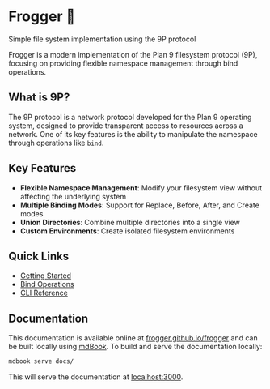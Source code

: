 # Frogger 🐸

Simple file system implementation using the 9P protocol

Frogger is a modern implementation of the Plan 9 filesystem protocol (9P), focusing on providing flexible namespace management through bind operations.

## What is 9P?

The 9P protocol is a network protocol developed for the Plan 9 operating system, designed to provide transparent access to resources across a network. One of its key features is the ability to manipulate the namespace through operations like `bind`.

## Key Features

- **Flexible Namespace Management**: Modify your filesystem view without affecting the underlying system
- **Multiple Binding Modes**: Support for Replace, Before, After, and Create modes
- **Union Directories**: Combine multiple directories into a single view
- **Custom Environments**: Create isolated filesystem environments

## Quick Links

- [Getting Started](user-guide/getting-started.md)
- [Bind Operations](user-guide/bind.md)
- [CLI Reference](reference/cli.md)

## Documentation

This documentation is available online at [frogger.github.io/frogger](https://frogger.github.io/frogger) and can be built locally using [mdBook](https://rust-lang.github.io/mdBook/). To build and serve the documentation locally:

```bash
mdbook serve docs/
```

This will serve the documentation at [localhost:3000](http://localhost:3000).
